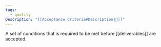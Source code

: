 ```yaml
---
tags:
  - quality
Description: "[[Acceptance Criteria#Description|📝]]"
---
```

A set of conditions that is required to be met before [[deliverables]] are accepted.